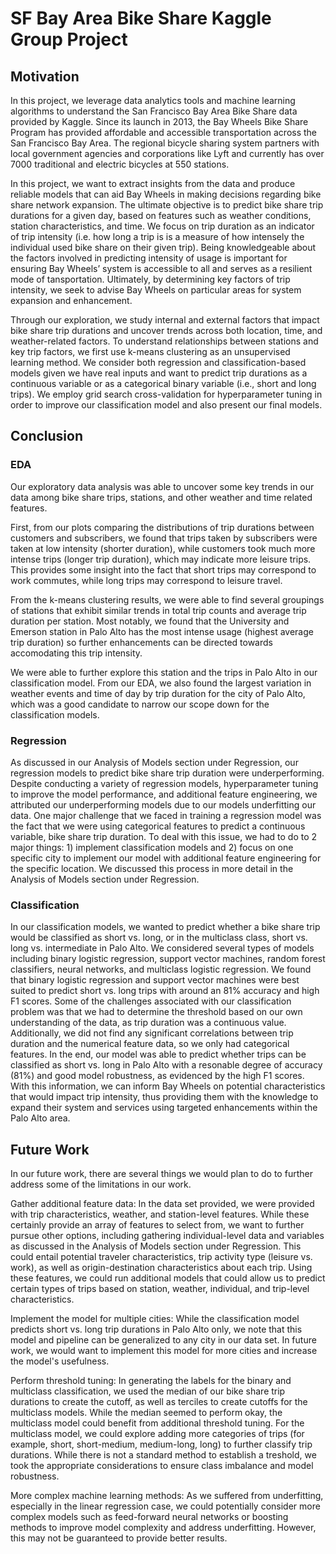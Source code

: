# SF Bay Area Bike Share Kaggle Group Project

## Motivation

In this project, we leverage data analytics tools and machine learning algorithms to understand the San Francisco Bay Area Bike Share data provided by Kaggle. Since its launch in 2013, the Bay Wheels Bike Share Program has provided affordable and accessible transportation across the San Francisco Bay Area. The regional bicycle sharing system partners with local government agencies and corporations like Lyft and currently has over 7000 traditional and electric bicycles at 550 stations.

In this project, we want to extract insights from the data and produce reliable models that can aid Bay Wheels in making decisions regarding bike share network expansion. The ultimate objective is to predict bike share trip durations for a given day, based on features such as weather conditions, station characteristics, and time. We focus on trip duration as an indicator of trip intensity (i.e. how long a trip is is a measure of how intensely the individual used bike share on their given trip). Being knowledgeable about the factors involved in predicting intensity of usage is important for ensuring Bay Wheels’ system is accessible to all and serves as a resilient mode of tansportation. Ultimately, by determining key factors of trip intensity, we seek to advise Bay Wheels on particular areas for system expansion and enhancement.

Through our exploration, we study internal and external factors that impact bike share trip durations and uncover trends across both location, time, and weather-related factors. To understand relationships between stations and key trip factors, we first use k-means clustering as an unsupervised learning method. We consider both regression and classification-based models given we have real inputs and want to predict trip durations as a continuous variable or as a categorical binary variable (i.e., short and long trips). We employ grid search cross-validation for hyperparameter tuning in order to improve our classification model and also present our final models.

## Conclusion

### EDA
Our exploratory data analysis was able to uncover some key trends in our data among bike share trips, stations, and other weather and time related features.

First, from our plots comparing the distributions of trip durations between customers and subscribers, we found that trips taken by subscribers were taken at low intensity (shorter duration), while customers took much more intense trips (longer trip duration), which may indicate more leisure trips. This provides some insight into the fact that short trips may correspond to work commutes, while long trips may correspond to leisure travel.

From the k-means clustering results, we were able to find several groupings of stations that exhibit similar trends in total trip counts and average trip duration per station. Most notably, we found that the University and Emerson station in Palo Alto has the most intense usage (highest average trip duration) so further enhancements can be directed towards accomodating this trip intensity.

We were able to further explore this station and the trips in Palo Alto in our classification model. From our EDA, we also found the largest variation in weather events and time of day by trip duration for the city of Palo Alto, which was a good candidate to narrow our scope down for the classification models.

### Regression
As discussed in our Analysis of Models section under Regression, our regression models to predict bike share trip duration were underperforming. Despite conducting a variety of regression models, hyperparameter tuning to improve the model performance, and additional feature engineering, we attributed our underperforming models due to our models underfitting our data. One major challenge that we faced in training a regression model was the fact that we were using categorical features to predict a continuous variable, bike share trip duration. To deal with this issue, we had to do to 2 major things: 1) implement classification models and 2) focus on one specific city to implement our model with additional feature engineering for the specific location. We discussed this process in more detail in the Analysis of Models section under Regression.

### Classification
In our classification models, we wanted to predict whether a bike share trip would be classified as short vs. long, or in the multiclass class, short vs. long vs. intermediate in Palo Alto. We considered several types of models including binary logistic regression, support vector machines, random forest classifiers, neural networks, and multiclass logistic regression. We found that binary logistic regression and support vector machines were best suited to predict short vs. long trips with around an 81% accuracy and high F1 scores. Some of the challenges associated with our classification problem was that we had to determine the threshold based on our own understanding of the data, as trip duration was a continuous value. Additionally, we did not find any significant correlations between trip duration and the numerical feature data, so we only had categorical features. In the end, our model was able to predict whether trips can be classified as short vs. long in Palo Alto with a resonable degree of accuracy (81%) and good model robustness, as evidenced by the high F1 scores. With this information, we can inform Bay Wheels on potential characteristics that would impact trip intensity, thus providing them with the knowledge to expand their system and services using targeted enhancements within the Palo Alto area.

## Future Work
In our future work, there are several things we would plan to do to further address some of the limitations in our work.

Gather additional feature data: In the data set provided, we were provided with trip characteristics, weather, and station-level features. While these certainly provide an array of features to select from, we want to further pursue other options, including gathering individual-level data and variables as discussed in the Analysis of Models section under Regression. This could entail potential traveler characteristics, trip activity type (leisure vs. work), as well as origin-destination characteristics about each trip. Using these features, we could run additional models that could allow us to predict certain types of trips based on station, weather, individual, and trip-level characteristics.

Implement the model for multiple cities: While the classification model predicts short vs. long trip durations in Palo Alto only, we note that this model and pipeline can be generalized to any city in our data set. In future work, we would want to implement this model for more cities and increase the model's usefulness.

Perform threshold tuning: In generating the labels for the binary and multiclass classification, we used the median of our bike share trip durations to create the cutoff, as well as terciles to create cutoffs for the multiclass models. While the median seemed to perform okay, the multiclass model could benefit from additional threshold tuning. For the multiclass model, we could explore adding more categories of trips (for example, short, short-medium, medium-long, long) to further classify trip durations. While there is not a standard method to establish a treshold, we took the appropriate considerations to ensure class imbalance and model robustness.

More complex machine learning methods: As we suffered from underfitting, especially in the linear regression case, we could potentially consider more complex models such as feed-forward neural networks or boosting methods to improve model complexity and address underfitting. However, this may not be guaranteed to provide better results.